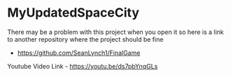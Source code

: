 # MyUpdatedSpaceCity

There may be a problem with this project when you open it so here is a link to another repository where the project should be fine 

- https://github.com/SeanLynch1/FinalGame

Youtube Video Link - https://youtu.be/ds7pbYnqGLs
